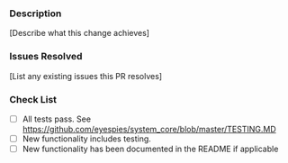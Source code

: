 ### Description

[Describe what this change achieves]

### Issues Resolved

[List any existing issues this PR resolves]

### Check List

- [ ] All tests pass. See <https://github.com/eyespies/system_core/blob/master/TESTING.MD>
- [ ] New functionality includes testing.
- [ ] New functionality has been documented in the README if applicable
